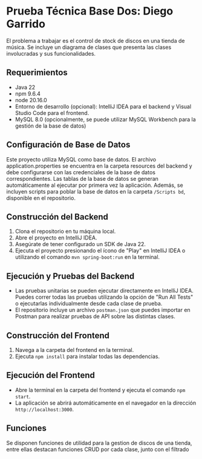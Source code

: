 # Prueba Técnica Base Dos: Diego Garrido

El problema a trabajar es el control de stock de discos en una tienda de música. Se incluye un diagrama de clases que presenta las clases involucradas y sus funcionalidades.

## Requerimientos

- Java 22
- npm 9.6.4
- node 20.16.0
- Entorno de desarrollo (opcional): IntelliJ IDEA para el backend y Visual Studio Code para el frontend.
- MySQL 8.0 (opcionalmente, se puede utilizar MySQL Workbench para la gestión de la base de datos)

## Configuración de Base de Datos
Este proyecto utiliza MySQL como base de datos. El archivo application.properties se encuentra en la carpeta resources del backend y debe configurarse con las credenciales de la base de datos correspondientes. Las tablas de la base de datos se generan automáticamente al ejecutar por primera vez la aplicación. Además, se incluyen scripts para poblar la base de datos en la carpeta `/Scripts bd`, disponible en el repositorio.

## Construcción del Backend

1. Clona el repositorio en tu máquina local.
2. Abre el proyecto en IntelliJ IDEA.
3. Asegúrate de tener configurado un SDK de Java 22.
4. Ejecuta el proyecto presionando el ícono de "Play" en IntelliJ IDEA o utilizando el comando `mvn spring-boot:run` en la terminal.

## Ejecución y Pruebas del Backend

- Las pruebas unitarias se pueden ejecutar directamente en IntelliJ IDEA. Puedes correr todas las pruebas utilizando la opción de "Run All Tests" o ejecutarlas individualmente desde cada clase de prueba.
- El repositorio incluye un archivo `postman.json` que puedes importar en Postman para realizar pruebas de API sobre las distintas clases.

## Construcción del Frontend

1. Navega a la carpeta del frontend en la terminal.
2. Ejecuta `npm install` para instalar todas las dependencias.

## Ejecución del Frontend

- Abre la terminal en la carpeta del frontend y ejecuta el comando `npm start`.
- La aplicación se abrirá automáticamente en el navegador en la dirección `http://localhost:3000`.

## Funciones
Se disponen funciones de utilidad para la gestion de discos de una tienda, entre ellas destacan funciones CRUD por cada clase, junto con el filtrado 



